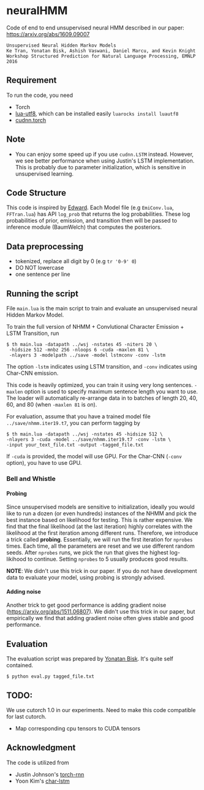 # neuralHMM

Code of end to end unsupervised neural HMM described in our paper: https://arxiv.org/abs/1609.09007

```
Unsupervised Neural Hidden Markov Models  
Ke Tran, Yonatan Bisk, Ashish Vaswani, Daniel Marcu, and Kevin Knight   
Workshop Structured Prediction for Natural Language Processing, EMNLP 2016
```

## Requirement
To run the code, you need
- Torch
- [lua-utf8](https://github.com/starwing/luautf8), which can be installed easily `luarocks install luautf8`
- [cudnn.torch](https://github.com/soumith/cudnn.torch)

## Note
- You can enjoy some speed up if you use `cudnn.LSTM` instead. However, we see better performance when using Justin's LSTM implementation. This is probably due to parameter initialization, which is sensitive in unsupervised learning.

## Code Structure
This code is inspired by [Edward](http://edwardlib.org/). Each Model file (e.g `EmiConv.lua`, `FFTran.lua`) has API `log_prob` that returns the log probabilities. These log probabilities of prior, emission, and transition then will be passed to inference module (BaumWelch) that computes the posteriors.


## Data preprocessing
- tokenized, replace all digit by 0 (e.g `tr '0-9' 0`)
- DO NOT lowercase
- one sentence per line

## Running the script

File `main.lua` is the main script to train and evaluate an unsupervised neural Hidden Markov Model.

To train the full version of NHMM + Convlutional Character Emission + LSTM Transition, run

```
$ th main.lua -datapath ../wsj -nstates 45 -niters 20 \
 -hidsize 512 -mnbz 256 -nloops 6 -cuda -maxlen 81 \
 -nlayers 3 -modelpath ../save -model lstmconv -conv -lstm
```

The option `-lstm` indicates using LSTM transition, and `-conv` indicates using Char-CNN emission.

This code is heavily optimized, you can train it using very long sentences. `-maxlen` option is used to specify maximum sentence length you want to use. The loader will automatically re-arrange data in to batches of length 20, 40, 60, and 80 (when `-maxlen 81` is on).

For evaluation, assume that you have a trained model file `../save/nhmm.iter19.t7`, you can perform tagging by

```
$ th main.lua -datapath ../wsj -nstates 45 -hidsize 512 \
-nlayers 3 -cuda -model ../save/nhmm.iter19.t7 -conv -lstm \
-input your_text_file.txt -output -tagged_file.txt
```

If `-cuda` is provided, the model will use GPU. For the Char-CNN (`-conv` option), you have to use GPU.

### Bell and Whistle
#### Probing
Since unsupervised models are sensitive to initialization, ideally you would like to run a dozen (or even hundreds) instances of the NHMM and pick the best instance based on likelihood for testing. This is rather expensive. We find that the final likelihood (at the last iteration) highly correlates with the likelihood at the first iteration among different runs. Therefore, we introduce a trick called **probing**. Essentially, we will run the first iteration for `nprobes` times. Each time, all the parameters are reset and we use different random seeds. After `nprobes` runs, we pick the run that gives the highest log-likihood to continue. Setting `nprobes` to 5 usually produces good results.

**NOTE**: We didn't use this trick in our paper. If you do not have development data to evaluate your model, using probing is strongly advised.

#### Adding noise
Another trick to get good performance is adding gradient noise (https://arxiv.org/abs/1511.06807). We didn't use this trick in our paper, but empirically we find that adding gradient noise often gives stable and good performance.

## Evaluation
The evaluation script was prepared by [Yonatan Bisk](http://yonatanbisk.com/). It's quite self contained.

```
$ python eval.py tagged_file.txt
```

## TODO:
We use cutorch 1.0 in our experiments. Need to make this code compatible for last cutorch.
- Map corresponding cpu tensors to CUDA tensors

## Acknowledgment
The code is utilized from
- Justin Johnson's [torch-rnn](https://github.com/jcjohnson/torch-rnn)
- Yoon Kim's [char-lstm](https://github.com/yoonkim/lstm-char-cnn)
